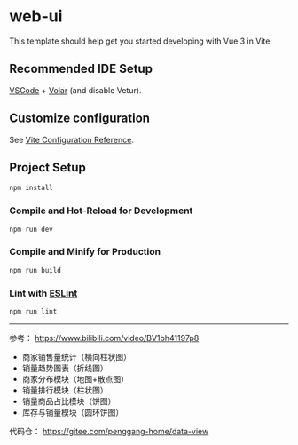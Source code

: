 # web-ui

This template should help get you started developing with Vue 3 in Vite.

## Recommended IDE Setup

[VSCode](https://code.visualstudio.com/) + [Volar](https://marketplace.visualstudio.com/items?itemName=Vue.volar) (and disable Vetur).

## Customize configuration

See [Vite Configuration Reference](https://vite.dev/config/).

## Project Setup

```sh
npm install
```

### Compile and Hot-Reload for Development

```sh
npm run dev
```

### Compile and Minify for Production

```sh
npm run build
```

### Lint with [ESLint](https://eslint.org/)

```sh
npm run lint
```

---

参考：
https://www.bilibili.com/video/BV1bh41197p8

- 商家销售量统计（横向柱状图）
- 销量趋势图表（折线图）
- 商家分布模块（地图+散点图）
- 销量排行模块（柱状图）
- 销量商品占比模块（饼图）
- 库存与销量模块（圆环饼图）

代码仓：
https://gitee.com/penggang-home/data-view
